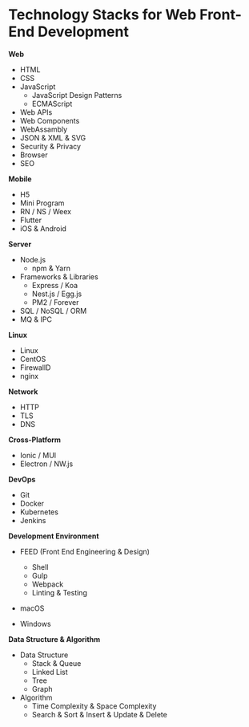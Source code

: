 # Technology Stacks for Web Front-End Development

**Web**

* HTML
* CSS
* JavaScript
  * JavaScript Design Patterns
  * ECMAScript
* Web APIs
* Web Components
* WebAssambly
* JSON & XML & SVG
* Security & Privacy
* Browser
* SEO

**Mobile**

* H5
* Mini Program
* RN / NS / Weex
* Flutter
* iOS & Android

**Server**

* Node.js
  * npm & Yarn
* Frameworks & Libraries
  * Express / Koa
  * Nest.js / Egg.js
  * PM2 / Forever
* SQL / NoSQL / ORM
* MQ & IPC

**Linux**

* Linux
* CentOS
* FirewallD
* nginx

**Network**

* HTTP
* TLS
* DNS

**Cross-Platform**

* Ionic / MUI
* Electron / NW.js

**DevOps**

* Git
* Docker
* Kubernetes
* Jenkins

**Development Environment**

* FEED (Front End Engineering & Design)

  * Shell
  * Gulp
  * Webpack
  * Linting & Testing
* macOS
* Windows

**Data Structure & Algorithm**

* Data Structure
  * Stack & Queue
  * Linked List
  * Tree
  * Graph
* Algorithm
  * Time Complexity & Space Complexity
  * Search & Sort & Insert & Update & Delete


